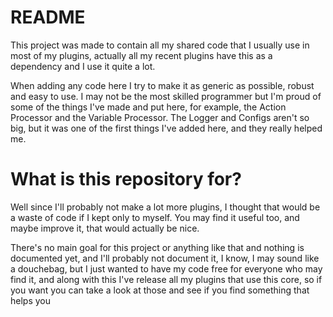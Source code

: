 # README #

This project was made to contain all my shared code that I usually use in most of my plugins, actually all my recent plugins have this as a dependency and I use it quite a lot.

When adding any code here I try to make it as generic as possible, robust and easy to use. I may not be the most skilled programmer but I'm proud of some of the things I've made and put here, for example, the Action Processor and the Variable Processor. The Logger and Configs aren't so big, but it was one of the first things I've added here, and they really helped me.

# What is this repository for? #
Well since I'll probably not make a lot more plugins, I thought that would be a waste of code if I kept only to myself. You may find it useful too, and maybe improve it, that would actually be nice.

There's no main goal for this project or anything like that and nothing is documented yet, and I'll probably not document it, I know, I may sound like a douchebag, but I just wanted to have my code free for everyone who may find it, and along with this I've release all my plugins that use this core, so if you want you can take a look at those and see if you find something that helps you